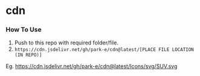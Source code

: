# cdn

### How To Use

1. Push to this repo with required folder/file.
2. ```https://cdn.jsdelivr.net/gh/park-e/cdn@latest/[PLACE FILE LOCATION (IN REPO)]```

Eg. https://cdn.jsdelivr.net/gh/park-e/cdn@latest/Icons/svg/SUV.svg
